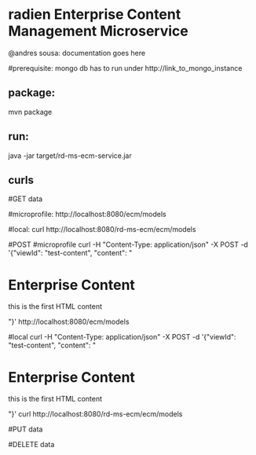 # radien Enterprise Content Management Microservice

@andres sousa: documentation goes here

#prerequisite: 
mongo db has to run under
http://link_to_mongo_instance

## package: 
mvn package

## run: 
java -jar target/rd-ms-ecm-service.jar

## curls

#GET data

#microprofile:
http://localhost:8080/ecm/models

#local:
curl http://localhost:8080/rd-ms-ecm/ecm/models


#POST 
#microprofile
curl -H "Content-Type: application/json" -X POST -d '{"viewId": "test-content", "content": "<h1>Enterprise Content</h1><p>this is the first HTML content</p>"}' http://localhost:8080/ecm/models

#local
curl -H "Content-Type: application/json" -X POST -d '{"viewId": "test-content", "content": "<h1>Enterprise Content</h1><p>this is the first HTML content</p>"}' curl http://localhost:8080/rd-ms-ecm/ecm/models

#PUT data

#DELETE data